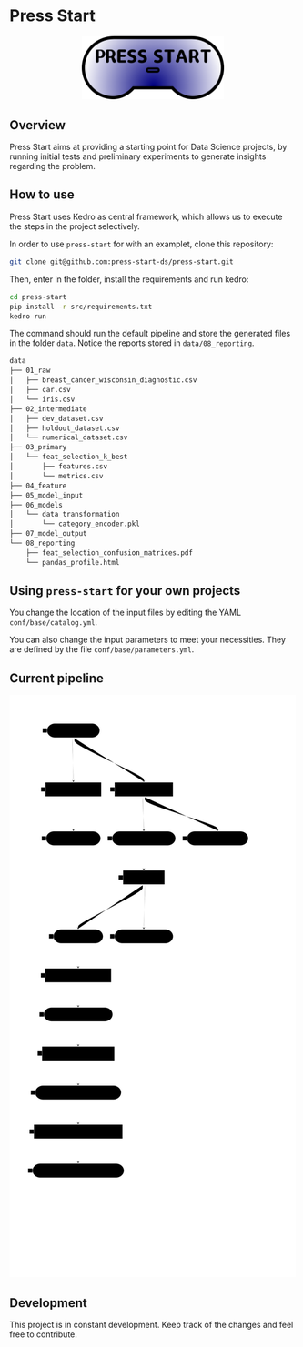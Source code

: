 # Press Start

<p align="center">
    <img src="docs/source/img/press-start-logo.png" width="250">
</p>

## Overview

Press Start aims at providing a starting point for Data Science projects, by
running initial tests and preliminary experiments to generate insights
regarding the problem.

## How to use

Press Start uses Kedro as central framework, which allows us to execute the
steps in the project selectively.

In order to use `press-start` for with an examplet, clone this repository:

```bash
git clone git@github.com:press-start-ds/press-start.git
```
Then, enter in the folder, install the requirements and run kedro:
```bash
cd press-start
pip install -r src/requirements.txt
kedro run
```

The command should run the default pipeline and store the generated files in
the folder `data`. Notice the reports stored in `data/08_reporting`.

```bash
data
├── 01_raw
│   ├── breast_cancer_wisconsin_diagnostic.csv
│   ├── car.csv
│   └── iris.csv
├── 02_intermediate
│   ├── dev_dataset.csv
│   ├── holdout_dataset.csv
│   └── numerical_dataset.csv
├── 03_primary
│   └── feat_selection_k_best
│       ├── features.csv
│       └── metrics.csv
├── 04_feature
├── 05_model_input
├── 06_models
│   └── data_transformation
│       └── category_encoder.pkl
├── 07_model_output
└── 08_reporting
    ├── feat_selection_confusion_matrices.pdf
    └── pandas_profile.html
```


## Using `press-start` for your own projects

You change the location of the input files by editing the YAML `conf/base/catalog.yml`.

You can also change the input parameters to meet your necessities. They are defined
by the file `conf/base/parameters.yml`.

## Current pipeline

![](docs/source/img/press-start-pipeline.svg)

## Development

This project is in constant development. Keep track of the changes and feel free to contribute.

